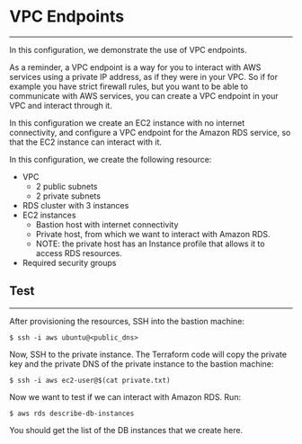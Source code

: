 # VPC Endpoints
---

In this configuration, we demonstrate the use of VPC endpoints.

As a reminder, a VPC endpoint is a way for you to interact with AWS services
using a private IP address, as if they were in your VPC. So if for example you have
strict firewall rules, but you want to be able to communicate with AWS services, you can
create a VPC endpoint in your VPC and interact through it.

In this configuration we create an EC2 instance with no internet connectivity, and configure
a VPC endpoint for the Amazon RDS service, so that the EC2 instance can interact with it.

In this configuration, we create the following resource:
* VPC
    * 2 public subnets
    * 2 private subnets
* RDS cluster with 3 instances
* EC2 instances
    * Bastion host with internet connectivity
    * Private host, from which we want to interact with Amazon RDS.
    * NOTE: the private host has an Instance profile that allows it to access RDS resources.
* Required security groups


## Test
---
After provisioning the resources, SSH into the bastion machine:

```
$ ssh -i aws ubuntu@<public_dns>
```

Now, SSH to the private instance.
The Terraform code will copy the private key and the private DNS of the private instance
to the bastion machine:

```
$ ssh -i aws ec2-user@$(cat private.txt)
```

Now we want to test if we can interact with Amazon RDS. Run:
```
$ aws rds describe-db-instances 
```

You should get the list of the DB instances that we create here.

